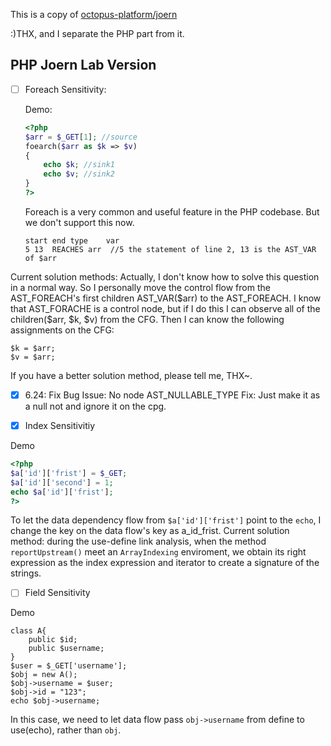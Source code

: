 This is a copy of [octopus-platform/joern](https://github.com/octopus-platform/joern)

:)THX, and I separate the PHP part from it.

## PHP Joern Lab Version

- [ ] Foreach Sensitivity:
 
  Demo:
  ```php
  <?php
  $arr = $_GET[1]; //source
  foearch($arr as $k => $v)
  {
      echo $k; //sink1
  	  echo $v; //sink2
  }
  ?>
  ```
  Foreach is a very common and useful feature in the PHP codebase. 
  But we don't support this now.
  ```
  start	end	type	var
  5	13	REACHES	arr  //5 the statement of line 2, 13 is the AST_VAR of $arr
  ```
 Current solution methods: Actually, I don't know how to solve this question in a normal way. So I personally move the control flow from the AST_FOREACH's first children AST_VAR(\$arr) to the AST_FOREACH.
 I know that AST_FORACHE is a control node, but if I do this I can observe all of the children(\$arr, \$k, \$v) from the CFG.  Then I can  know the following assignments on the CFG:
   ```
   $k = $arr;
   $v = $arr;
   ```
   If you have a better solution method, please tell me, THX~.

- [X] 6.24: Fix Bug
Issue: No node AST_NULLABLE_TYPE
Fix: Just make it as a null not and ignore it on the cpg.


- [X] Index Sensitivitiy

Demo
```php
<?php
$a['id']['frist'] = $_GET;
$a['id']['second'] = 1; 
echo $a['id']['frist'];
?>
```
To let the data dependency flow from `$a['id']['frist']` point to the `echo`, I change the key on the data flow's key as a_id_frist.
Current solution method: during the use-define link analysis, when the method `reportUpstream()` meet an `ArrayIndexing` enviroment, we obtain its right expression as the index expression and iterator to create a signature of the strings.

- [ ] Field Sensitivity

Demo
```
class A{
    public $id;
    public $username;
}
$user = $_GET['username'];
$obj = new A();
$obj->username = $user;
$obj->id = "123";
echo $obj->username;
```
In this case, we need to let data flow pass `obj->username` from define to use(echo), rather than `obj`.
